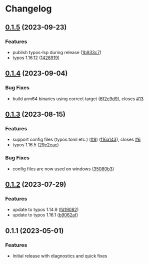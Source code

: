 # Changelog

## [0.1.5](https://github.com/tekumara/typos-vscode/compare/v0.1.4...v0.1.5) (2023-09-23)


### Features

* publish typos-lsp during release ([1b933c7](https://github.com/tekumara/typos-vscode/commit/1b933c7f9f044330c18fa3ad32976f1b1acc9c87))
* typos 1.16.12 ([1426919](https://github.com/tekumara/typos-vscode/commit/1426919066d94bb36bb0bf292d03504177268669))

## [0.1.4](https://github.com/tekumara/typos-vscode/compare/v0.1.3...v0.1.4) (2023-09-04)


### Bug Fixes

* build arm64 binaries using correct target ([6f2c9d9](https://github.com/tekumara/typos-vscode/commit/6f2c9d9f89c74d5c6b0a8a57f7653550193c54b0)), closes [#13](https://github.com/tekumara/typos-vscode/issues/13)

## [0.1.3](https://github.com/tekumara/typos-vscode/compare/v0.1.2...v0.1.3) (2023-08-15)


### Features

* support config files (typos.toml etc.) ([#8](https://github.com/tekumara/typos-vscode/issues/8)) ([f16a143](https://github.com/tekumara/typos-vscode/commit/f16a143ab660969e2162b8eb2d388f87a041ec59)), closes [#6](https://github.com/tekumara/typos-vscode/issues/6)
* typos 1.16.5 ([29e2eac](https://github.com/tekumara/typos-vscode/commit/29e2eacc78406d648b422c21b6349eaadfa97007))


### Bug Fixes

* config files are now used on windows ([35080b3](https://github.com/tekumara/typos-vscode/commit/35080b374af3674dcc34938fed660333b772a9df))

## [0.1.2](https://github.com/tekumara/typos-vscode/compare/v0.1.1...v0.1.2) (2023-07-29)


### Features

* update to typos 1.14.9 ([fd19082](https://github.com/tekumara/typos-vscode/commit/fd1908284a8ceb101a47f6dd89d4c4168fabfaa1))
* update to typos 1.16.1 ([b9062af](https://github.com/tekumara/typos-vscode/commit/b9062afd338fafb79ea0d67ccb171f90350e10b0))

## 0.1.1 (2023-05-01)


### Features

* Initial release with diagnostics and quick fixes
